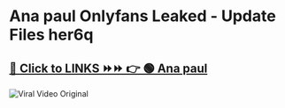 
 # Ana paul Onlyfans Leaked - Update Files her6q

## <h2><a href="https://clipsfans.com/Ana_paul&ref=git">🔗 Click to LINKS ⏩⏩ 👉 🟢 Ana paul </a></h2>

<a href="https://clipsfans.com/Ana_paul&ref=git" rel="nofollow" data-target="animated-image.originalLink"><img src="https://i.ibb.co.com/xMMVF88/686577567.gif" alt="Viral Video Original" style="max-width: 100%; display: inline-block;" data-target="animated-image.originalImage"></a>

